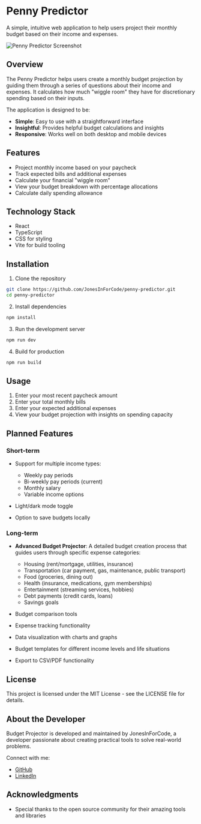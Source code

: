 # Penny Predictor

A simple, intuitive web application to help users project their monthly budget based on their income and expenses.

![Penny Predictor Screenshot](https://github.com/JonesInForCode/penny-predictor/blob/main/src/assets/screenshot.png?raw=true)

## Overview

The Penny Predictor helps users create a monthly budget projection by guiding them through a series of questions about their income and expenses. It calculates how much "wiggle room" they have for discretionary spending based on their inputs.

The application is designed to be:
- **Simple**: Easy to use with a straightforward interface
- **Insightful**: Provides helpful budget calculations and insights
- **Responsive**: Works well on both desktop and mobile devices

## Features

- Project monthly income based on your paycheck
- Track expected bills and additional expenses
- Calculate your financial "wiggle room"
- View your budget breakdown with percentage allocations
- Calculate daily spending allowance

## Technology Stack

- React
- TypeScript
- CSS for styling
- Vite for build tooling

## Installation

1. Clone the repository
```bash
git clone https://github.com/JonesInForCode/penny-predictor.git
cd penny-predictor
```

2. Install dependencies
```bash
npm install
```

3. Run the development server
```bash
npm run dev
```

4. Build for production
```bash
npm run build
```

## Usage

1. Enter your most recent paycheck amount
2. Enter your total monthly bills
3. Enter your expected additional expenses
4. View your budget projection with insights on spending capacity

## Planned Features

### Short-term

- Support for multiple income types:
  - Weekly pay periods
  - Bi-weekly pay periods (current)
  - Monthly salary
  - Variable income options

- Light/dark mode toggle
- Option to save budgets locally

### Long-term

- **Advanced Budget Projector**: A detailed budget creation process that guides users through specific expense categories:
  - Housing (rent/mortgage, utilities, insurance)
  - Transportation (car payment, gas, maintenance, public transport)
  - Food (groceries, dining out)
  - Health (insurance, medications, gym memberships)
  - Entertainment (streaming services, hobbies)
  - Debt payments (credit cards, loans)
  - Savings goals

- Budget comparison tools
- Expense tracking functionality
- Data visualization with charts and graphs
- Budget templates for different income levels and life situations
- Export to CSV/PDF functionality

## License

This project is licensed under the MIT License - see the LICENSE file for details.

## About the Developer

Budget Projector is developed and maintained by JonesInForCode, a developer passionate about creating practical tools to solve real-world problems.

Connect with me:
- [GitHub](https://github.com/JonesInForCode)
- [LinkedIn](https://www.linkedin.com/in/NicolasJones/)

## Acknowledgments

- Special thanks to the open source community for their amazing tools and libraries
